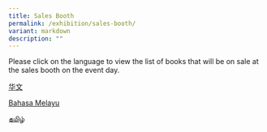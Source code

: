 ```yaml
---
title: Sales Booth
permalink: /exhibition/sales-booth/
variant: markdown
description: ""
---
```

Please click on the language to view the list of books that will be on sale at the sales booth on the event day.

<p><a download="" target="_blank" href="/files/MTLS_FINAL_BOOK_LIST_MAHA_YUYI_WITHOUT_PRICE_CL_New.pdf">华文</a></p>

<p><a download="" target="_blank" href="/files/MTLS_FINAL_BOOK_LIST_MAHA_YUYI_WITHOUT_PRICE_ML.pdf">Bahasa Melayu</a></p>
<p><a download="" target="_blank" href="/files/MTLS_FINAL_BOOK_LIST_MAHA_YUYI_WITHOUT_PRICE_TL_New.pdf">தமிழ்</a></p>